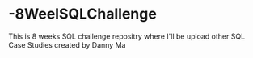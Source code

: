 # -8WeelSQLChallenge
This is 8 weeks SQL challenge repositry where I'll be upload other SQL Case Studies created by Danny Ma

